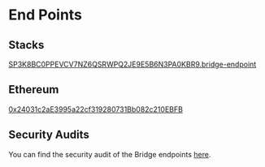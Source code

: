 # End Points

## Stacks

[SP3K8BC0PPEVCV7NZ6QSRWPQ2JE9E5B6N3PA0KBR9.bridge-endpoint](https://explorer.stacks.co/txid/0x493adda60f2bdae38b2b13cb79b5e5d78e7944dbed5404903915e5dddb0bfbbf?chain=mainnet)

## Ethereum

[0x24031c2aE3995a22cf319280731Bb082c210EBFB](https://etherscan.io/address/0x24031c2ae3995a22cf319280731bb082c210ebfb)

## Security Audits

You can find the security audit of the Bridge endpoints [here](https://cdn.alexlab.co/pdf/ALEX\_Audit\_bridge\_coinfabrik\_202212.pdf).
